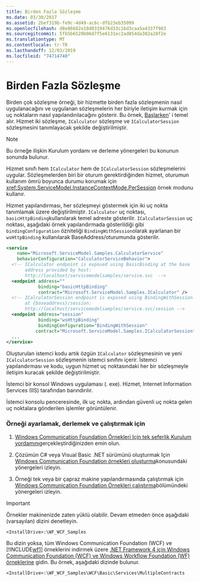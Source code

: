 ```yaml
---
title: Birden Fazla Sözleşme
ms.date: 03/30/2017
ms.assetid: 2bef319b-fe9c-4d49-ac6c-dfb23eb35099
ms.openlocfilehash: d8e86682e18d0319476d33c16d3caa5a4337f983
ms.sourcegitcommit: 5fb5b6520b06d7f5e6131ec2ad854da302a28f2e
ms.translationtype: MT
ms.contentlocale: tr-TR
ms.lasthandoff: 12/03/2019
ms.locfileid: "74714740"
---
```

# <a name="multiple-contracts"></a>Birden Fazla Sözleşme
Birden çok sözleşme örneği, bir hizmette birden fazla sözleşmenin nasıl uygulanacağını ve uygulanan sözleşmelerin her biriyle iletişim kurmak için uç noktaların nasıl yapılandırılacağını gösterir. Bu örnek, [Başlarken](../../../../docs/framework/wcf/samples/getting-started-sample.md)' i temel alır. Hizmet iki sözleşme, `ICalculator` sözleşme ve `ICalculatorSession` sözleşmesini tanımlayacak şekilde değiştirilmiştir.  
  
> [!NOTE]
> Bu örneğe ilişkin Kurulum yordamı ve derleme yönergeleri bu konunun sonunda bulunur.  
  
 Hizmet sınıfı hem `ICalculator` hem de `ICalculatorSession` sözleşmelerini uygular. Sözleşmelerden biri bir oturum gerektirdiğinden hizmet, oturumun kullanım ömrü boyunca durumu korumak için <xref:System.ServiceModel.InstanceContextMode.PerSession> örnek modunu kullanır.  
  
 Hizmet yapılandırması, her sözleşmeyi göstermek için iki uç nokta tanımlamak üzere değiştirilmiştir. `ICalculator` uç noktası, `basicHttpBinding`kullanılarak temel adreste gösterilir. `ICalculatorSession` uç noktası, aşağıdaki örnek yapılandırmada gösterildiği gibi `bindingConfiguration` özniteliği `BindingWithSession`olarak ayarlanan bir `wsHttpBinding` kullanılarak BaseAddress/oturumunda gösterilir.  
  
```xml  
<service   
    name="Microsoft.ServiceModel.Samples.CalculatorService"  
    behaviorConfiguration="CalculatorServiceBehavior">  
  <!-- ICalculator endpoint is exposed using BasicBinding at the base  
       address provided by host:   
       http://localhost/servicemodelsamples/service.svc  -->  
  <endpoint address=""  
            binding="basicHttpBinding"  
            contract="Microsoft.ServiceModel.Samples.ICalculator" />  
  <!-- ICalculatorSession endpoint is exposed using BindingWithSession  
       at {baseaddress}/session:  
       http://localhost/servicemodelsamples/service.svc/session -->  
  <endpoint address="session"  
            binding="wsHttpBinding"  
            bindingConfiguration="BindingWithSession"   
           contract="Microsoft.ServiceModel.Samples.ICalculatorSession" />  
  ...  
</service>  
```  
  
 Oluşturulan istemci kodu artık özgün `ICalculator` sözleşmesinin ve yeni `ICalculatorSession` sözleşmenin istemci sınıfını içerir. İstemci yapılandırması ve kodu, uygun hizmet uç noktasındaki her bir sözleşmeyle iletişim kuracak şekilde değiştirilmiştir.  
  
 İstemci bir konsol Windows uygulaması (. exe). Hizmet, Internet Information Services (IIS) tarafından barındırılır.  
  
 İstemci konsolu penceresinde, ilk uç nokta, ardından güvenli uç nokta gelen uç noktalara gönderilen işlemler görüntülenir.  
  
### <a name="to-set-up-build-and-run-the-sample"></a>Örneği ayarlamak, derlemek ve çalıştırmak için  
  
1. [Windows Communication Foundation Örnekleri Için tek seferlik Kurulum yordamını](../../../../docs/framework/wcf/samples/one-time-setup-procedure-for-the-wcf-samples.md)gerçekleştirdiğinizden emin olun.  
  
2. Çözümün C# veya Visual Basic .NET sürümünü oluşturmak Için [Windows Communication Foundation örnekleri oluşturma](../../../../docs/framework/wcf/samples/building-the-samples.md)konusundaki yönergeleri izleyin.  
  
3. Örneği tek veya bir çapraz makine yapılandırmasında çalıştırmak için [Windows Communication Foundation Örnekleri çalıştırma](../../../../docs/framework/wcf/samples/running-the-samples.md)bölümündeki yönergeleri izleyin.  
  
> [!IMPORTANT]
> Örnekler makinenizde zaten yüklü olabilir. Devam etmeden önce aşağıdaki (varsayılan) dizini denetleyin.  
>   
> `<InstallDrive>:\WF_WCF_Samples`  
>   
> Bu dizin yoksa, tüm Windows Communication Foundation (WCF) ve [!INCLUDE[wf1](../../../../includes/wf1-md.md)] örneklerini indirmek üzere [.NET Framework 4 için Windows Communication Foundation (WCF) ve Windows Workflow Foundation (WF) örneklerine](https://www.microsoft.com/download/details.aspx?id=21459) gidin. Bu örnek, aşağıdaki dizinde bulunur.  
>   
> `<InstallDrive>:\WF_WCF_Samples\WCF\Basic\Services\MultipleContracts`  
